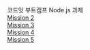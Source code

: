 코드잇 부트캠프 Node.js 과제<br>
[Mission 2](mission2/README.md)<br>
[Mission 3](mission3/README.md)<br>
[Mission 4](mission4/README.md)<br>
[Mission 5](mission5/README.md)<br>
